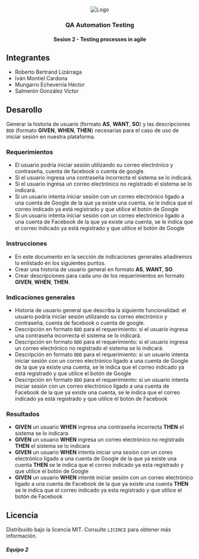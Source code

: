 <!-- PROJECT LOGO -->
<br />
<p align="center">
  <a>
    <img src="https://upload.wikimedia.org/wikipedia/commons/4/43/Cognizant_logo_2022.svg" alt="Logo">
  </a>

<h3 align="center">QA Automation Testing</h3>
<h4 align="center">Sesion 2 - Testing processes in agile</h4>

## Integrantes

* Roberto Bertrand Lizárraga
* Iván Montiel Cardona
* Mungarro Echeverría Héctor
* Salmerón González Victor

## Desarollo
Generar la historia de usuario (formato **AS**, **WANT**, **SO**) y las descripciones `BDD` (formato **GIVEN**, **WHEN**, **THEN**) necesarias para el caso de uso de iniciar sesión en nuestra plataforma.

### Requerimientos

* El usuario podría iniciar sesión utilizando su correo electrónico y contraseña, cuenta de facebook o cuenta de google.
* Si el usuario ingresa una contraseña incorrecta el sistema se lo indicará.
* Si el usuario ingresa un correo electrónico no registrado el sistema se lo indicará.
* Si un usuario intenta iniciar sesión con un correo electrónico ligado a una cuenta de Google de la que ya existe una cuenta, se le indica que el correo indicado ya está registrado y que utilice el botón de Google
* Si un usuario intenta iniciar sesión con un correo electrónico ligado a una cuenta de Facebook de la que ya existe una cuenta, se le indica que el correo indicado ya está registrado y que utilice el botón de Google

### Instrucciones

* En este documento en la sección de indicaciones generales añadiremos lo enlistado en los siguientes puntos.
* Crear una historia de usuario general en formato **AS**, **WANT**, **SO**.
* Crear descripciones para cada uno de los requerimientos en formato **GIVEN**, **WHEN**, **THEN**.

### Indicaciones generales

* Historia de usuario general que describa la siguiente funcionalidad: el usuario podría iniciar sesión utilizando su correo electrónico y contraseña, cuenta de facebook o cuenta de google.
* Descripción en formato `BDD` para el requerimiento: si el usuario ingresa una contraseña incorrecta el sistema se lo indicará.
* Descripción en formato `BDD` para el requerimiento: si el usuario ingresa un correo electrónico no registrado el sistema se lo indicará.
* Descripción en formato `BDD` para el requerimiento: si un usuario intenta iniciar sesión con un correo electrónico ligado a una cuenta de Google de la que ya existe una cuenta, se le indica que el correo indicado ya está registrado y que utilice el botón de Google
* Descripción en formato `BDD` para el requerimiento: si un usuario intenta iniciar sesión con un correo electrónico ligado a una cuenta de Facebook de la que ya existe una cuenta, se le indica que el correo indicado ya está registrado y que utilice el botón de Facebook

### Resultados

* **GIVEN** un usuario **WHEN** ingresa una contraseña incorrecta **THEN** el sistema se lo indicara 
* **GIVEN** un usuario **WHEN** ingresa un correo electrónico no registrado **THEN** el sistema se lo indicara 
* **GIVEN** un usuario **WHEN** intenta iniciar una sesión con un coreo electrónico ligado a una cuenta de Google de la que ya existe una cuenta **THEN** se le indica que el correo indicado ya esta registrado y que utilice el botón de Google 
* **GIVEN** un usuario **WHEN** intenté iniciar sesión con un correo electrónico ligado a una cuenta de Facebook de la que ya existe una cuenta **THEN** se le indica que el correo indicado ya esta registrado y que utilice el botón de Facebook


## Licencia
Distribuido bajo la licencia MIT. Consulte `LICENCE` para obtener más información.

##### Equipo 2
